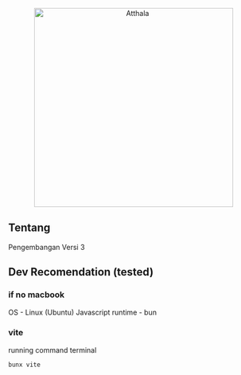 <p align="center"><a href="https://arrahmahbalikpapan.or.id" target="_blank"><img src="https://web.arrahmahbalikpapan.or.id/wp-content/uploads/2022/08/cropped-logo-1.png" width="400" alt="Atthala"></a></p>

## Tentang

Pengembangan Versi 3


## Dev Recomendation (tested)

### if no macbook
OS - Linux (Ubuntu)
Javascript runtime - bun

### vite
running command terminal
```
bunx vite
```
